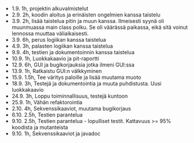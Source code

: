 - 1.9. 1h, projektin alkuvalmistelut
- 2.9. 2h, koodin aloitus ja erinäisten ongelmien kanssa taistelu
- 3.9. 2h, lisää taistelua pitin ja muun kanssa. Ilmeisesti syynä oli muunmuassa main class polku. Se oli väärässä paikassa, eikä sitä voinut lennossa muuttaa väliaikaisesti.
- 3.9. 6h, perus logiikan kanssa taistelua
- 4.9. 3h, palasten logiikan kanssa taistelua
- 9.9. 4h, testien ja dokumentoinnin kanssa taistelua
- 10.9. 1h, Luokkakaavio ja pit-raportti
- 12.9. 6h, GUI ja bugikorjauksia jotka ilmeni GUI:ssa
- 13.9. 1h, Ratkaistu GUI:n välkkyminen
- 15.9. 1.5h, Tee väritys paloille ja lisää muutama muoto
- 18.9. 3h, Testejä ja dokumentointia ja muuta puhdistusta. Uusi luokkakaavio
- 24.9. 3h, Loppu toiminnallisuus, testejä kuntoon
- 25.9. 1h, Vähän refaktorointia
- 2.10. 4h, Sekvenssikaaviot, muutama bugikorjaus
- 6.10. 2.5h, Testien parantelua
- 9.10. 2.5h, Testien parantelua - lopulliset testit. Kattavuus >= 95% koodista ja mutanteista
- 9.10. 1h, Sekvenssikaaviot ja javadoc
